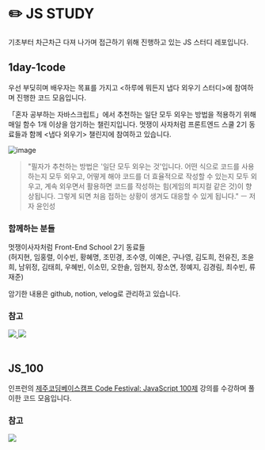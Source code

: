 # ✏️ JS STUDY
기초부터 차근차근 다져 나가며 접근하기 위해 진행하고 있는 JS 스터디 레포입니다.

## 1day-1code
우선 부딪히며 배우자는 목표를 가지고 <하루에 뭐든지 냅다 외우기 스터디>에 참여하며 진행한 코드 모음입니다.

「혼자 공부하는 자바스크립트」에서 추천하는 일단 모두 외우는 방법을 적용하기 위해 매일 함수 1개 이상을 암기하는 챌린지입니다.
멋쟁이 사자처럼 프론트엔드 스쿨 2기 동료들과 함께 <냅다 외우기> 챌린지에 참여하고 있습니다.

![image](https://user-images.githubusercontent.com/66389585/169963202-64450b2a-35ba-4bdf-9fd8-554f633f52ab.png)


> "필자가 추천하는 방법은 '일단 모두 외우는 것'입니다. 어떤 식으로 코드를 사용하는지 모두 외우고, 어떻게 해야 코드를 더 효율적으로 작성할 수 있는지 모두 외우고, 계속 외우면서 활용하면 코드를 작성하는 힘(게임의 피지컬 같은 것)이 향상됩니다. 그렇게 되면 처음 접하는 상황이 생겨도 대응할 수 있게 됩니다." ㅡ 저자 윤인성


### 함께하는 분들
멋쟁이사자처럼 Front-End School 2기 동료들  
(허지현, 임홍렬, 이수빈, 황혜명, 조민경, 조수영, 이예은, 구나영, 김도희, 전유진, 조윤희, 남위정, 김태희, 우혜빈, 이소민, 오한솔, 임현지, 장소연, 정예지, 김경림, 최수빈, 류재준)    

암기한 내용은 github, notion, velog로 관리하고 있습니다.

### 참고

<a href="https://velog.io/@plutoin/series/1%EC%9D%BC-1%ED%95%A8%EC%88%98-%EC%99%B8%EC%9A%B0%EA%B8%B0-%EC%B1%8C%EB%A6%B0%EC%A7%80">
  <img src="https://img.shields.io/badge/Velog-%2320C997.svg?style=flat-square&logo=velog&logoColor=white">
</a>
<a href="https://www.notion.so/a56dc06ab73348929658243aebe825ec?v=58151f6dc7684656ad2a7c218782c645">
  <img src="https://img.shields.io/badge/Notion-%23000000.svg?style=flat-square&logo=notion&logoColor=white">
</a>

<br>
<br>

## JS_100
인프런의 [제주코딩베이스캠프 Code Festival: JavaScript 100제](https://www.inflearn.com/course/%EC%A0%9C%EC%A3%BC%EC%BD%94%EB%94%A9-%EC%9E%90%EB%B0%94%EC%8A%A4%ED%81%AC%EB%A6%BD%ED%8A%B8-100%EC%A0%9C/dashboard) 강의를 수강하며 풀이한 코드 모음입니다.


### 참고
<a href="https://www.notion.so/watchusrise/eda6be4308a0418b8b15b6ee6c9032a5">
  <img src="https://img.shields.io/badge/Notion-%23000000.svg?style=flat-square&logo=notion&logoColor=white">
</a>